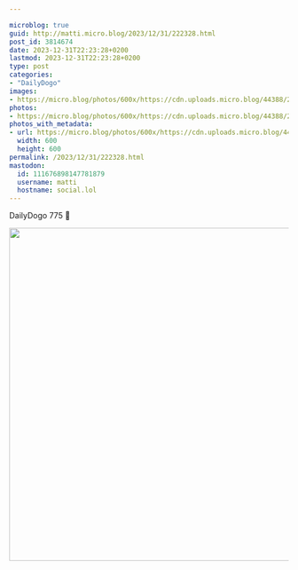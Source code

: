 ```yaml
---

microblog: true
guid: http://matti.micro.blog/2023/12/31/222328.html
post_id: 3814674
date: 2023-12-31T22:23:28+0200
lastmod: 2023-12-31T22:23:28+0200
type: post
categories:
- "DailyDogo"
images:
- https://micro.blog/photos/600x/https://cdn.uploads.micro.blog/44388/2023/fbd9ebc0d1c54869b1046a6b3630e596.jpg
photos:
- https://micro.blog/photos/600x/https://cdn.uploads.micro.blog/44388/2023/fbd9ebc0d1c54869b1046a6b3630e596.jpg
photos_with_metadata:
- url: https://micro.blog/photos/600x/https://cdn.uploads.micro.blog/44388/2023/fbd9ebc0d1c54869b1046a6b3630e596.jpg
  width: 600
  height: 600
permalink: /2023/12/31/222328.html
mastodon:
  id: 111676898147781879
  username: matti
  hostname: social.lol
---
```

DailyDogo 775 🐶

<img src="https://micro.blog/photos/600x/https://blog.martin-haehnel.de/uploads/2023/fbd9ebc0d1c54869b1046a6b3630e596.jpg" width="600" height="600" alt="" />
